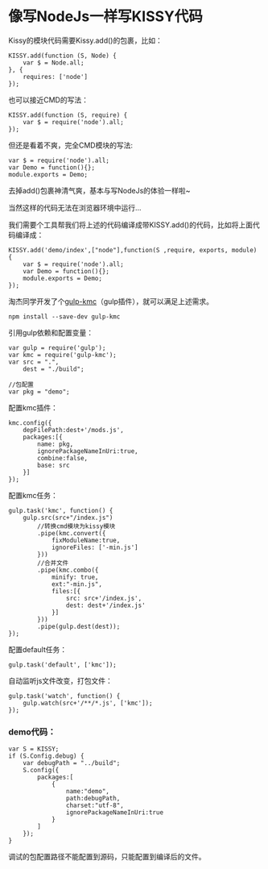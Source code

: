 # 像写NodeJs一样写KISSY代码

Kissy的模块代码需要Kissy.add()的包裹，比如：

    KISSY.add(function (S, Node) {
        var $ = Node.all;
    }, {
        requires: ['node']
    });
    
也可以接近CMD的写法：

    KISSY.add(function (S, require) {
        var $ = require('node').all;
    });
    

但还是看着不爽，完全CMD模块的写法:

    var $ = require('node').all;    
    var Demo = function(){};
    module.exports = Demo;
    

去掉add()包裹神清气爽，基本与写NodeJs的体验一样啦~

当然这样的代码无法在浏览器环境中运行...

我们需要个工具帮我们将上述的代码编译成带KISSY.add()的代码，比如将上面代码编译成：

    KISSY.add('demo/index',["node"],function(S ,require, exports, module) {
        var $ = require('node').all;
        var Demo = function(){};
        module.exports = Demo;
    });
    

淘杰同学开发了个[gulp-kmc][1]（gulp插件），就可以满足上述需求。

    npm install --save-dev gulp-kmc
    

引用gulp依赖和配置变量：

    var gulp = require('gulp');
    var kmc = require('gulp-kmc');
    var src = ".",
        dest = "./build";
    
    //包配置
    var pkg = "demo";
    

配置kmc插件：

    kmc.config({
        depFilePath:dest+'/mods.js',
        packages:[{
            name: pkg,
            ignorePackageNameInUri:true,
            combine:false,
            base: src
        }]
    });
    

配置kmc任务：

    gulp.task('kmc', function() {
        gulp.src(src+"/index.js")
            //转换cmd模块为kissy模块
            .pipe(kmc.convert({
                fixModuleName:true,
                ignoreFiles: ['-min.js']
            }))
            //合并文件
            .pipe(kmc.combo({
                minify: true,
                ext:"-min.js",
                files:[{
                    src: src+'/index.js',
                    dest: dest+'/index.js'
                }]
            }))
            .pipe(gulp.dest(dest));
    });
    

配置default任务：

    gulp.task('default', ['kmc']);
    

自动监听js文件改变，打包文件：

    gulp.task('watch', function() {
        gulp.watch(src+'/**/*.js', ['kmc']);
    });
    

### demo代码：

    var S = KISSY;
    if (S.Config.debug) {
        var debugPath = "../build";
        S.config({
            packages:[
                {
                    name:"demo",
                    path:debugPath,
                    charset:"utf-8",
                    ignorePackageNameInUri:true
                }
            ]
        });
    }
    

调试的包配置路径不能配置到源码，只能配置到编译后的文件。

 [1]: https://www.npmjs.org/package/gulp-kmc